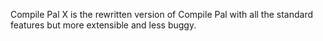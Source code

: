 Compile Pal X is the rewritten version of Compile Pal with all the standard features but more extensible and less buggy.
